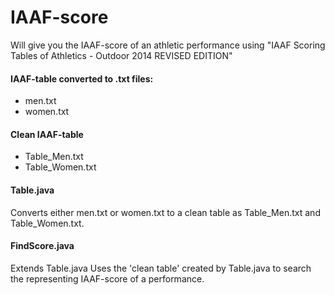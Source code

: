 # IAAF-score

Will give you the IAAF-score of an athletic performance using
"IAAF Scoring Tables of Athletics - Outdoor 2014 REVISED EDITION"

#### IAAF-table converted to .txt files:
* men.txt
* women.txt

#### Clean IAAF-table
* Table_Men.txt
* Table_Women.txt

#### Table.java
Converts either men.txt or women.txt to a clean table as Table_Men.txt and Table_Women.txt.

#### FindScore.java
Extends Table.java
Uses the 'clean table' created by Table.java to search the representing IAAF-score of a performance.
